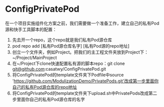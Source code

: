 # ConfigPrivatePod

在一个项目实施组件化方案之前，我们需要做一个准备工作，建立自己的私有Pod源和快手工具脚本的配置：

1. 先去开一个repo，这个repo就是我们私有Pod源仓库
2. pod repo add [私有Pod源仓库名字] [私有Pod源的repo地址]
3. 创立一个文件夹，例如Project。把我们的主工程文件夹放到Project下：~/Project/MainProject
4. 在~/Project下clone快速配置私有源的脚本repo：git clone git@github.com:casatwy/ConfigPrivatePod.git
5. 将ConfigPrivatePod的template文件夹下Podfile中source 'https://github.com/ModulizationDemo/PrivatePods.git'改成第一步里面你自己的私有Pod源仓库的repo地址
6. 将ConfigPrivatePod的template文件夹下upload.sh中PrivatePods改成第二步里面你自己的私有Pod源仓库的名字
